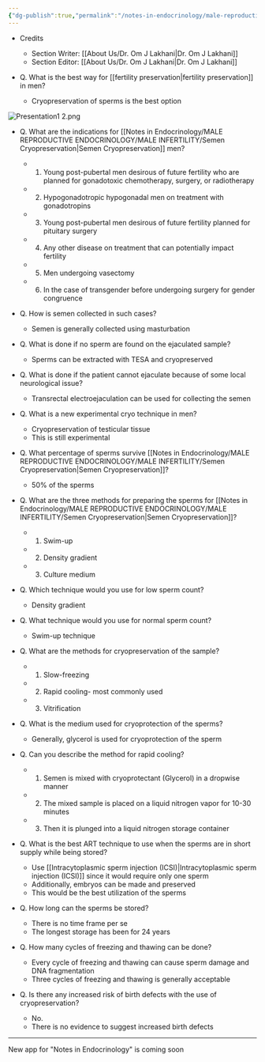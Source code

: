 ```yaml
---
{"dg-publish":true,"permalink":"/notes-in-endocrinology/male-reproductive-endocrinology/male-infertility/semen-cryopreservation/"}
---
```


- Credits
    - Section Writer: [[About Us/Dr. Om J Lakhani\|Dr. Om J Lakhani]]
    - Section Editor: [[About Us/Dr. Om J Lakhani\|Dr. Om J Lakhani]]



- Q. What is the best way for [[fertility preservation\|fertility preservation]] in men?
    - Cryopreservation of sperms is the best option



![Presentation1 2.png](/img/user/attachments/Presentation1%202.png)

- Q. What are the indications for [[Notes in Endocrinology/MALE REPRODUCTIVE ENDOCRINOLOGY/MALE INFERTILITY/Semen Cryopreservation\|Semen Cryopreservation]] men?
    - 1. Young post-pubertal men desirous of future fertility who are planned for gonadotoxic chemotherapy, surgery, or radiotherapy
    - 2. Hypogonadotropic hypogonadal men on treatment with gonadotropins 
    - 3. Young post-pubertal men desirous of future fertility planned for pituitary surgery
    - 4. Any other disease on treatment that can potentially impact fertility 
    - 5. Men undergoing vasectomy 
    - 6. In the case of transgender before undergoing surgery for gender congruence 


- Q. How is semen collected in such cases?
    - Semen is generally collected using masturbation


- Q. What is done if no sperm are found on the ejaculated sample?
    - Sperms can be extracted with TESA and cryopreserved


- Q. What is done if the patient cannot ejaculate because of some local neurological issue?
    - Transrectal electroejaculation can be used for collecting the semen


- Q. What is a new experimental cryo technique in men?
    - Cryopreservation of testicular tissue
    - This is still experimental


- Q. What percentage of sperms survive [[Notes in Endocrinology/MALE REPRODUCTIVE ENDOCRINOLOGY/MALE INFERTILITY/Semen Cryopreservation\|Semen Cryopreservation]]?
    - 50% of the sperms


- Q.  What are the three methods for preparing the sperms for [[Notes in Endocrinology/MALE REPRODUCTIVE ENDOCRINOLOGY/MALE INFERTILITY/Semen Cryopreservation\|Semen Cryopreservation]]?
    - 1. Swim-up
    - 2. Density gradient
    - 3. Culture medium


- Q. Which technique would you use for low sperm count?
    - Density gradient 


- Q. What technique would you use for normal sperm count?
    - Swim-up technique 


- Q. What are the methods for cryopreservation of the sample?
    - 1. Slow-freezing
    - 2. Rapid cooling- most commonly used
    - 3. Vitrification 


- Q. What is the medium used for cryoprotection of the sperms?
    - Generally, glycerol is used for cryoprotection of the sperm 


- Q. Can you describe the method for rapid cooling?
    - 1. Semen is mixed with cryoprotectant (Glycerol) in a dropwise manner
    - 2. The mixed sample is placed on a liquid nitrogen vapor for 10-30 minutes
    - 3. Then it is plunged into a liquid nitrogen storage container 


- Q. What is the best ART technique to use when the sperms are in short supply while being stored?
    - Use [[Intracytoplasmic sperm injection (ICSI)\|Intracytoplasmic sperm injection (ICSI)]] since it would require only one sperm 
    - Additionally, embryos can be made and preserved 
    - This would be the best utilization of the sperms 


- Q. How long can the sperms be stored?
    - There is no time frame per se
    - The longest storage has been for 24 years


- Q. How many cycles of freezing and thawing can be done?
    - Every cycle of freezing and thawing can cause sperm damage and DNA fragmentation
    - Three cycles of freezing and thawing is generally acceptable 


- Q. Is there any increased risk of birth defects with the use of cryopreservation?
    - No. 
    - There is no evidence to suggest increased birth defects


---
New app for "Notes in Endocrinology" is coming soon 
